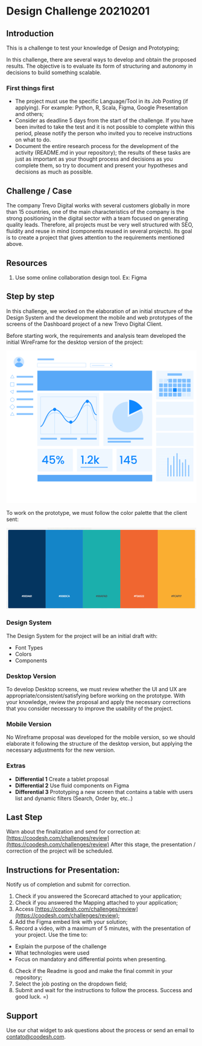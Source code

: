 # Design Challenge 20210201

## Introduction

This is a challenge to test your knowledge of Design and Prototyping;

In this challenge, there are several ways to develop and obtain the proposed results. The objective is to evaluate its form of structuring and autonomy in decisions to build something scalable.

### First things first
 
- The project must use the specific Language/Tool in its Job Posting (if applying). For example: Python, R, Scala, Figma, Google Presentation and others;
- Consider as deadline 5 days from the start of the challenge. If you have been invited to take the test and it is not possible to complete within this period, please notify the person who invited you to receive instructions on what to do.
- Document the entire research process for the development of the activity (README.md in your repository); the results of these tasks are just as important as your thought process and decisions as you complete them, so try to document and present your hypotheses and decisions as much as possible.

## Challenge / Case

The company Trevo Digital works with several customers globally in more than 15 countries, one of the main characteristics of the company is the strong positioning in the digital sector with a team focused on generating quality leads.
Therefore, all projects must be very well structured with SEO, fluidity and reuse in mind (components reused in several projects).
Its goal is to create a project that gives attention to the requirements mentioned above.

## Resources

1. Use some online collaboration design tool. Ex: Figma

## Step by step

In this challenge, we worked on the elaboration of an initial structure of the Design System and the development the mobile and web prototypes of the screens of the Dashboard project of a new Trevo Digital Client.

Before starting work, the requirements and analysis team developed the initial WireFrame for the desktop version of the project:

![Dashboard](assets/Dashboard.png)

To work on the prototype, we must follow the color palette that the client sent:

![Colors](assets/colors.png)

### Design System

The Design System for the project will be an initial draft with:

- Font Types
- Colors
- Components


### Desktop Version

To develop Desktop screens, we must review whether the UI and UX are appropriate/consistent/satisfying before working on the prototype. With your knowledge, review the proposal and apply the necessary corrections that you consider necessary to improve the usability of the project.

### Mobile Version

No Wireframe proposal was developed for the mobile version, so we should elaborate it following the structure of the desktop version, but applying the necessary adjustments for the new version.


### Extras

- **Differential 1** Create a tablet proposal
- **Differential 2** Use fluid components on Figma
- **Differential 3** Prototyping a new screen that contains a table with users list and dynamic filters (Search, Order by, etc..) 


## Last Step

Warn about the finalization and send for correction at: [https://coodesh.com/challenges/review](https://coodesh.com/challenges/review)
After this stage, the presentation / correction of the project will be scheduled.

## Instructions for Presentation:

Notify us of completion and submit for correction.

1. Check if you answered the Scorecard attached to your application;
2. Check if you answered the Mapping attached to your application;
3. Access [https://coodesh.com/challenges/review](https://coodesh.com/challenges/review);
4. Add the Figma embed link with your solution;
5. Record a video, with a maximum of 5 minutes, with the presentation of your project. Use the time to:
- Explain the purpose of the challenge
- What technologies were used
- Focus on mandatory and differential points when presenting.
6. Check if the Readme is good and make the final commit in your repository;
8. Select the job posting on the dropdown field;
9. Submit and wait for the instructions to follow the process. Success and good luck. =)

## Support
Use our chat widget to ask questions about the process or send an email to contato@coodesh.com.
